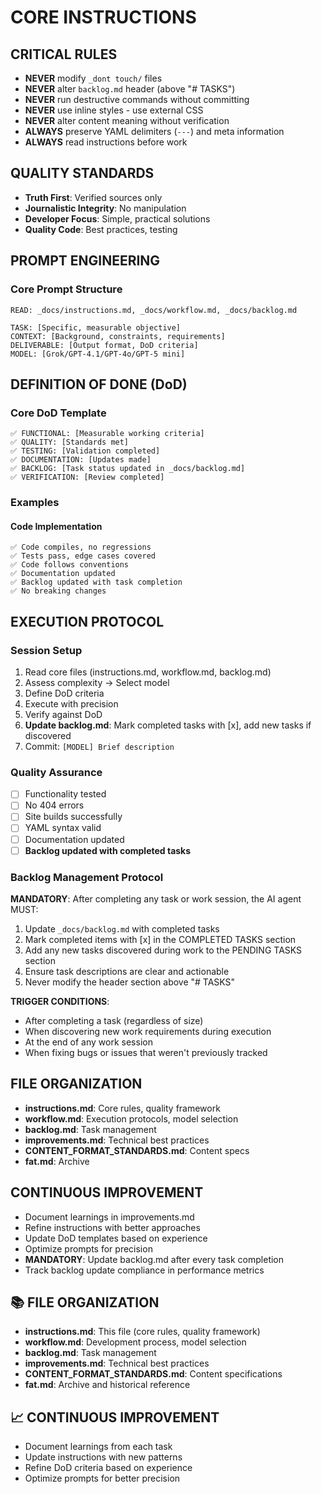 # CORE INSTRUCTIONS

## CRITICAL RULES
- **NEVER** modify `_dont touch/` files
- **NEVER** alter `backlog.md` header (above "# TASKS")
- **NEVER** run destructive commands without committing
- **NEVER** use inline styles - use external CSS
- **NEVER** alter content meaning without verification
- **ALWAYS** preserve YAML delimiters (`---`) and meta information
- **ALWAYS** read instructions before work

## QUALITY STANDARDS
- **Truth First**: Verified sources only
- **Journalistic Integrity**: No manipulation
- **Developer Focus**: Simple, practical solutions
- **Quality Code**: Best practices, testing

## PROMPT ENGINEERING

### Core Prompt Structure
```
READ: _docs/instructions.md, _docs/workflow.md, _docs/backlog.md

TASK: [Specific, measurable objective]
CONTEXT: [Background, constraints, requirements]
DELIVERABLE: [Output format, DoD criteria]
MODEL: [Grok/GPT-4.1/GPT-4o/GPT-5 mini]
```

## DEFINITION OF DONE (DoD)

### Core DoD Template
```
✅ FUNCTIONAL: [Measurable working criteria]
✅ QUALITY: [Standards met]
✅ TESTING: [Validation completed]
✅ DOCUMENTATION: [Updates made]
✅ BACKLOG: [Task status updated in _docs/backlog.md]
✅ VERIFICATION: [Review completed]
```

### Examples

#### Code Implementation
```
✅ Code compiles, no regressions
✅ Tests pass, edge cases covered
✅ Code follows conventions
✅ Documentation updated
✅ Backlog updated with task completion
✅ No breaking changes
```


## EXECUTION PROTOCOL

### Session Setup
1. Read core files (instructions.md, workflow.md, backlog.md)
2. Assess complexity → Select model
3. Define DoD criteria
4. Execute with precision
5. Verify against DoD
6. **Update backlog.md**: Mark completed tasks with [x], add new tasks if discovered
7. Commit: `[MODEL] Brief description`

### Quality Assurance
- [ ] Functionality tested
- [ ] No 404 errors
- [ ] Site builds successfully
- [ ] YAML syntax valid
- [ ] Documentation updated
- [ ] **Backlog updated with completed tasks**

### Backlog Management Protocol
**MANDATORY**: After completing any task or work session, the AI agent MUST:
1. Update `_docs/backlog.md` with completed tasks
2. Mark completed items with [x] in the COMPLETED TASKS section
3. Add any new tasks discovered during work to the PENDING TASKS section
4. Ensure task descriptions are clear and actionable
5. Never modify the header section above "# TASKS"

**TRIGGER CONDITIONS**:
- After completing a task (regardless of size)
- When discovering new work requirements during execution
- At the end of any work session
- When fixing bugs or issues that weren't previously tracked

## FILE ORGANIZATION
- **instructions.md**: Core rules, quality framework
- **workflow.md**: Execution protocols, model selection
- **backlog.md**: Task management
- **improvements.md**: Technical best practices
- **CONTENT_FORMAT_STANDARDS.md**: Content specs
- **fat.md**: Archive

## CONTINUOUS IMPROVEMENT
- Document learnings in improvements.md
- Refine instructions with better approaches
- Update DoD templates based on experience
- Optimize prompts for precision
- **MANDATORY**: Update backlog.md after every task completion
- Track backlog update compliance in performance metrics

## 📚 FILE ORGANIZATION
- **instructions.md**: This file (core rules, quality framework)
- **workflow.md**: Development process, model selection
- **backlog.md**: Task management
- **improvements.md**: Technical best practices
- **CONTENT_FORMAT_STANDARDS.md**: Content specifications
- **fat.md**: Archive and historical reference

## 📈 CONTINUOUS IMPROVEMENT
- Document learnings from each task
- Update instructions with new patterns
- Refine DoD criteria based on experience
- Optimize prompts for better precision